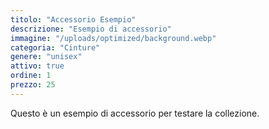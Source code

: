 ```yaml
---
titolo: "Accessorio Esempio"
descrizione: "Esempio di accessorio"
immagine: "/uploads/optimized/background.webp"
categoria: "Cinture"
genere: "unisex"
attivo: true
ordine: 1
prezzo: 25
---
```


Questo è un esempio di accessorio per testare la collezione.